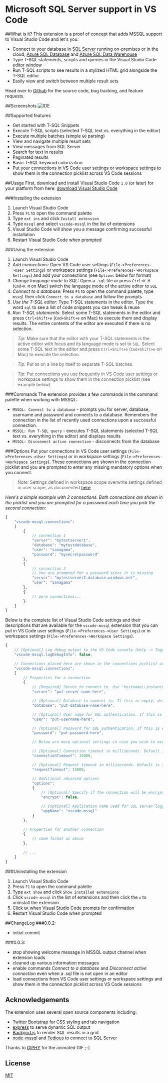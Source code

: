 # Microsoft SQL Server support in VS Code

##What is it?
This extension is a proof of concept that adds MSSQL support to Visual Studio Code and let's you:
* Connect to your database in [SQL Server](https://aka.ms/sqlserver) running on-premises or in the cloud, [Azure SQL Database](https://aka.ms/sqldb) and [Azure SQL Data Warehouse](https://aka.ms/sqldw)
* Type T-SQL statements, scripts and queries in the Visual Studio Code editor window
* Run T-SQL scripts to see results in a stylized HTML grid alongside the T-SQL editor
* Easily view and switch between multiple result sets

Head over to [Github](https://github.com/sanagama/vscode-mssql) for the source code, bug tracking, and feature requests.

##Screenshots
![IDE](images/vscode-mssql-demo.gif)

##Supported features
* Get started with T-SQL Snippets
* Execute T-SQL scripts (selected T-SQL text vs. everything in the editor)
* Execute multiple batches (simple `GO` parsing)
* View and navigate multiple result sets
* View messages from SQL Server
* Search for text in results
* Paginated results
* Basic T-SQL keyword colorization
* Put your connections in VS Code user settings or workspace settings to show them in the connection picklist across VS Code sessions

##Usage
First, download and install Visual Studio Code `1.0` (or later) for your platform from here: [download Visual Studio Code](https://code.visualstudio.com/#alt-downloads)

###Installing the extension
1. Launch Visual Studio Code
2. Press `F1` to open the command palette
3. Type `ext ins` and click `Install extension`
4. Type `mssql` and select `vscode-mssql` in the list of extensions
5. Visual Studio Code will show you a message confirming successful installation
6. Restart Visual Studio Code when prompted

###Using the extension
1. Launch Visual Studio Code
2. *Add connections:* Open VS Code user settings (`File->Preferences->User Settings`) or workspace settings (`File->Preferences->Workspace Settings`) and add your connections (see `Options` below for format)
3. *Change language mode to SQL:* Open a `.sql` file or press `Ctrl+K M` (`Cmd+K M` on Mac) switch the language mode of the active editor to `SQL`
4. *Connect to a database:* Press `F1` to open the command palette, type `mssql` then click `Connect to a database` and follow the prompts
5. *Use the T-SQL editor:* Type T-SQL statements in the editor. Type the word `sql` to see a list of code snippets you can tweak & reuse
6. *Run T-SQL statements:* Select some T-SQL statements in the editor and press `Ctrl+Shift+e` (`Cmd+Shift+e` on Mac) to execute them and display results. The entire contents of the editor are executed if there is no selection.

>*Tip:* Make sure that the editor with your T-SQL statements is the active editor with focus and its language mode is set to `SQL`. Select some T-SQL text in the editor and press `Ctrl+Shift+e` (`Cmd+Shift+e` on Mac) to execute the selection.

>*Tip:* Put `GO` on a line by itself to separate T-SQL batches.

>*Tip:* Put connections you use frequently in VS Code user settings or workspace settings to show them in the connection picklist (see example below).

###Commands
The extension provides a few commands in the command palette when working with MSSQL:
* `MSSQL: Connect to a database` - prompts you for server, database, username and password and connects to a database. Remembers the connection in the list of recently used connections upon a successful connection.
* `MSSQL: Run T-SQL query` - executes T-SQL statements (selected T-SQL text vs. everything in the editor) and displays results
* `MSSQL: Disconnect active connection` - disconnects from the database

###Options
Put your connections in VS Code user settings (`File->Preferences->User Settings`) or in workspace settings (`File->Preferences->Workspace Settings`).
These connections are shown in the connection picklist and you are prompted to enter any missing mandatory options when you connect.

>*Note:* Settings defined in workspace scope overwrite settings defined in user scope, as documented [here](https://code.visualstudio.com/Docs/customization/userandworkspace)

*Here's a simple example with 2 connections. Both connections are shown in the picklist and you are prompted for a password each time you pick the second connection*:
```javascript
{
    "vscode-mssql.connections":
    [
        {
            // connection 1
            "server": "mytestserver1",
            "database": "mytestdatabase",
            "user": "sanagama",
            "password": "mysecretpassword"
        },
        {
            // connection 2
            // You are prompted for a password since it is missing
            "server": "mytestserver2.database.windows.net",
            "user": "sanagama"
        },
        {
            // more connections...
        }
    ]
}
```
Below is the complete list of Visual Studio Code settings and their descriptions that are available for the `vscode-mssql` extension that you can put in VS Code user settings (`File->Preferences->User Settings`) or
in workspace settings (`File->Preferences->Workspace Settings`).
```javascript
{
    // [Optional] Log debug output to the VS Code console (Help -> Toggle Developer Tools). Default value is 'false'.
    "vscode-mssql.logDebugInfo": false,

    // Connections placed here are shown in the connections picklist across VS Code sessions.
    "vscode-mssql.connections":
    [
        // Properties for a connection
        {
            // [Required] Server to connect to. Use 'hostname\\instance' or '<server>.database.windows.net'.
            "server": "put-server-name-here",

            // [Optional] Database to connect to. If this is empty, default depends on server configuration, typically 'master'.
            "database": "put-database-name-here",

            // [Optional] User name for SQL authentication. If this is empty, you are prompted when you connect.
            "user": "put-username-here",

            // [Optional] Password for SQL authentication. If this is empty, you are prompted when you connect.
            "password": "put-password-here",

            // Below are more optional settings in case you wish to override them

            // [Optional] Connection timeout in milliseconds. Default is 30000 ms for Azure SQL DB and 15000 ms otherwise.
            "connectionTimeout": 15000,

            // [Optional] Request timeout in milliseconds. Default is 30000 ms for Azure SQL DB and 15000 ms otherwise.
            "requestTimeout": 15000,

            // Additional advanced options
            "options":
            {
                // [Optional] Specify if the connection will be encrypted. Always set to 'true' for Azure SQL DB and loaded from here otherwise.
                "encrypt": false,

                // [Optional] Application name used for SQL server logging (default: 'vscode-mssql').
                "appName": "vscode-mssql"
            }
        },

        // Properties for another connection
        {
            // same format as above
        },

        // ...
    ]
}
```

###Uninstalling the extension
1. Launch Visual Studio Code
2. Press `F1` to open the command palette
3. Type `ext show` and click `Show installed extensions`
3. Click `vscode-mssql` in the list of extensions and then click the `x` to uninstall the extension
4. Click `OK` when Visual Studio Code prompts for confirmation
5. Restart Visual Studio Code when prompted

##ChangeLog
###0.0.2:
* initial commit

###0.0.3:
* stop showing welcome message in MSSQL output channel when extension loads
* cleaned up various information messages
* enable commands *Connect to a database* and *Disconnect active connection* even when a .sql file is not open in an editor
* load connections from VS Code user settings or workspace settings and show them in the connection picklist across VS Code sessions

## Acknowledgements
The extension uses several open source components including:
- [Twitter Bootstrap](https://github.com/twbs/bootstrap) for CSS styling and tab navigation
- [express](https://github.com/expressjs/express) to serve dynamic SQL output
- [Backgrid.js](https://github.com/wyuenho/backgrid) to render SQL results in a grid
- [node-mssql](https://github.com/patriksimek/node-mssql) and [Tedious](https://github.com/pekim/tedious) to connect to SQL Server

Thanks to [GIPHY](http://giphy.com/) for the animated GIF ;-)

## License
[MIT](LICENSE.txt)